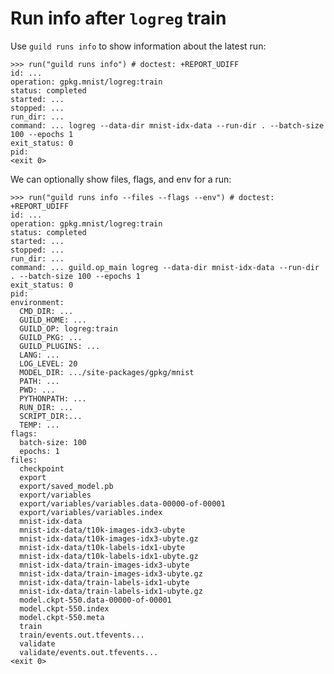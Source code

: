 # Run info after `logreg` train

Use `guild runs info` to show information about the latest run:

    >>> run("guild runs info") # doctest: +REPORT_UDIFF
    id: ...
    operation: gpkg.mnist/logreg:train
    status: completed
    started: ...
    stopped: ...
    run_dir: ...
    command: ... logreg --data-dir mnist-idx-data --run-dir . --batch-size 100 --epochs 1
    exit_status: 0
    pid:
    <exit 0>

We can optionally show files, flags, and env for a run:

    >>> run("guild runs info --files --flags --env") # doctest: +REPORT_UDIFF
    id: ...
    operation: gpkg.mnist/logreg:train
    status: completed
    started: ...
    stopped: ...
    run_dir: ...
    command: ... guild.op_main logreg --data-dir mnist-idx-data --run-dir . --batch-size 100 --epochs 1
    exit_status: 0
    pid:
    environment:
      CMD_DIR: ...
      GUILD_HOME: ...
      GUILD_OP: logreg:train
      GUILD_PKG: ...
      GUILD_PLUGINS: ...
      LANG: ...
      LOG_LEVEL: 20
      MODEL_DIR: .../site-packages/gpkg/mnist
      PATH: ...
      PWD: ...
      PYTHONPATH: ...
      RUN_DIR: ...
      SCRIPT_DIR:...
      TEMP: ...
    flags:
      batch-size: 100
      epochs: 1
    files:
      checkpoint
      export
      export/saved_model.pb
      export/variables
      export/variables/variables.data-00000-of-00001
      export/variables/variables.index
      mnist-idx-data
      mnist-idx-data/t10k-images-idx3-ubyte
      mnist-idx-data/t10k-images-idx3-ubyte.gz
      mnist-idx-data/t10k-labels-idx1-ubyte
      mnist-idx-data/t10k-labels-idx1-ubyte.gz
      mnist-idx-data/train-images-idx3-ubyte
      mnist-idx-data/train-images-idx3-ubyte.gz
      mnist-idx-data/train-labels-idx1-ubyte
      mnist-idx-data/train-labels-idx1-ubyte.gz
      model.ckpt-550.data-00000-of-00001
      model.ckpt-550.index
      model.ckpt-550.meta
      train
      train/events.out.tfevents...
      validate
      validate/events.out.tfevents...
    <exit 0>
